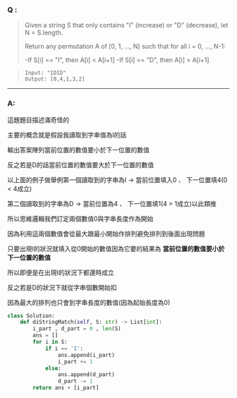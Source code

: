 ### Q :
> Given a string S that only contains "I" (increase) or "D" (decrease), let N = S.length.
>
> Return any permutation A of [0, 1, ..., N] such that for all i = 0, ..., N-1:
>
> -If S[i] == "I", then A[i] < A[i+1]
> -If S[i] == "D", then A[i] > A[i+1]

> ```
> Input: "IDID"
> Output: [0,4,1,3,2]
> ```

***

### A:

這題題目描述滿奇怪的

主要的概念就是假設我讀取到字串值為I的話

輸出答案陣列當前位置的數值要小於下一位置的數值

反之若是D的話當前位置的數值要大於下一位置的數值

以上面的例子做舉例第一個讀取到的字串為I -> 當前位置填入0 、 下一位置填4(0 < 4成立)

第二個讀取到的字串為D -> 當前位置為4 、 下一位置填1(4 > 1成立)以此類推

所以思維邏輯我們訂定兩個數值0與字串長度作為開始

因為利用這兩個數值會從最大跟最小開始作排列避免排列到後面出現問題

只要出現I的狀況就填入從0開始的數值因為它要的結果為 **當前位置的數值要小於下一位置的數值**

所以即便是在出現I的狀況下都還時成立

反之若是D的狀況下就從字串個數開始扣

因為最大的排列也只會到字串長度的數值(因為起始長度為0)

```python
class Solution:
    def diStringMatch(self, S: str) -> List[int]:
        i_part , d_part = 0 , len(S)
        ans = []
        for i in S:
            if i == 'I':
                ans.append(i_part)    
                i_part += 1
            else:
                ans.append(d_part)    
                d_part -= 1
        return ans + [i_part]
```

